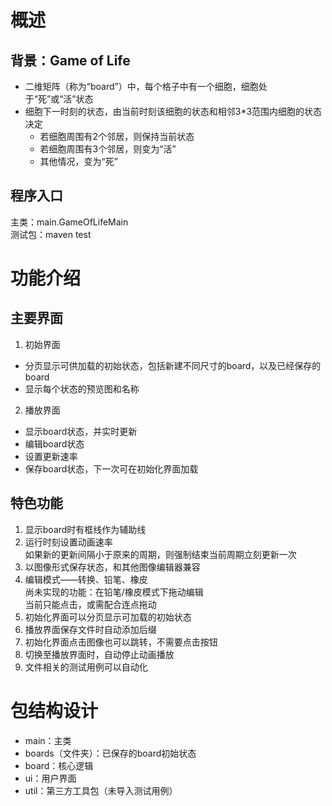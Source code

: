 # 概述
## 背景：Game of Life
* 二维矩阵（称为“board”）中，每个格子中有一个细胞，细胞处于“死”或“活”状态
* 细胞下一时刻的状态，由当前时刻该细胞的状态和相邻3*3范围内细胞的状态决定
  * 若细胞周围有2个邻居，则保持当前状态
  * 若细胞周围有3个邻居，则变为“活”
  * 其他情况，变为“死”

## 程序入口
主类：main.GameOfLifeMain  
测试包：maven test

# 功能介绍
## 主要界面
1. 初始界面  
* 分页显示可供加载的初始状态，包括新建不同尺寸的board，以及已经保存的board  
* 显示每个状态的预览图和名称
2. 播放界面  
* 显示board状态，并实时更新  
* 编辑board状态  
* 设置更新速率
* 保存board状态，下一次可在初始化界面加载

## 特色功能
1. 显示board时有框线作为辅助线
2. 运行时刻设置动画速率  
如果新的更新间隔小于原来的周期，则强制结束当前周期立刻更新一次
3. 以图像形式保存状态，和其他图像编辑器兼容
4. 编辑模式——转换、铅笔、橡皮  
尚未实现的功能：在铅笔/橡皮模式下拖动编辑  
当前只能点击，或需配合连点拖动
5. 初始化界面可以分页显示可加载的初始状态
6. 播放界面保存文件时自动添加后缀
7. 初始化界面点击图像也可以跳转，不需要点击按钮
8. 切换至播放界面时，自动停止动画播放
9. 文件相关的测试用例可以自动化

# 包结构设计
* main：主类
* boards（文件夹）：已保存的board初始状态
* board：核心逻辑
* ui：用户界面
* util：第三方工具包（未导入测试用例）
